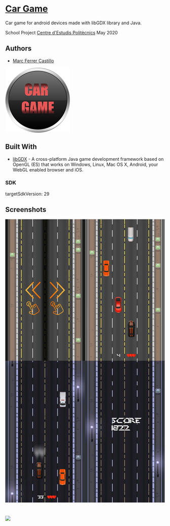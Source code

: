 # [Car Game](https://github.com/Marc-Ferrer-Castillo/Car-Game)

Car game for android devices made with libGDX library and Java.

School Project [Centre d'Estudis Politècnics](http://www.cepnet.net/)
May 2020

## Authors
* [Marc Ferrer Castillo](https://github.com/Marc-Ferrer-Castillo/)

![Icon Image](https://github.com/Marc-Ferrer-Castillo/Car-Game/blob/master/android/assets/logoLow.png)

## Built With

* [libGDX](https://github.com/libgdx/libgdx) - A cross-platform Java game development framework based on OpenGL (ES) that works on Windows, Linux, Mac OS X, Android, your WebGL enabled browser and iOS.

### SDK

targetSdkVersion: 29

## Screenshots

![](https://raw.githubusercontent.com/Marc-Ferrer-Castillo/Car-Game/master/Screenshots/screens.png)

#

![](https://raw.githubusercontent.com/Marc-Ferrer-Castillo/MultimediaApp/master/firma.png)
